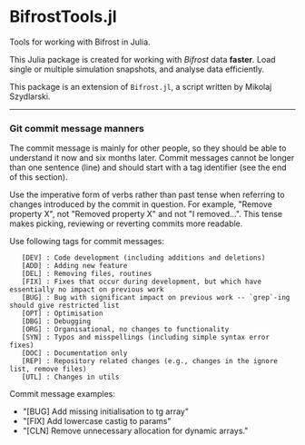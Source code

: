 # BifrostTools.jl
Tools for working with Bifrost in Julia.

This Julia package is created for working with *Bifrost* data **faster**. 
Load single or multiple simulation snapshots, and analyse data efficiently. 

This package is an extension of `Bifrost.jl`, a script written by Mikolaj Szydlarski.
___
### Git commit message manners
The commit message is mainly for other people, so they should be able to understand it now and six months later. Commit messages cannot be longer than one sentence (line) and should start with a tag identifier (see the end of this section).

Use the imperative form of verbs rather than past tense when referring to changes introduced by the commit in question. For example, "Remove property X", not "Removed property X" and not "I removed...". This tense makes picking, reviewing or reverting commits more readable.

Use following tags for commit messages:

       [DEV] : Code development (including additions and deletions)
       [ADD] : Adding new feature
       [DEL] : Removing files, routines
       [FIX] : Fixes that occur during development, but which have essentially no impact on previous work
       [BUG] : Bug with significant impact on previous work -- `grep`-ing should give restricted list
       [OPT] : Optimisation
       [DBG] : Debugging
       [ORG] : Organisational, no changes to functionality
       [SYN] : Typos and misspellings (including simple syntax error fixes)
       [DOC] : Documentation only
       [REP] : Repository related changes (e.g., changes in the ignore list, remove files)
       [UTL] : Changes in utils

Commit message examples:

* "[BUG] Add missing initialisation to tg array"
* "[FIX] Add lowercase castig to params"
* "[CLN] Remove unnecessary allocation for dynamic arrays."
